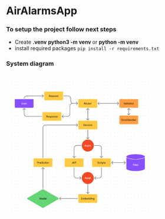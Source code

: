 # AirAlarmsApp

### To setup the project follow next steps</h2>

- Create **.venv** **python3 -m venv <path>** or **python -m venv <path>**
- install required packages `pip install -r requirements.txt`
### System diagram 
<img src="./diagram.jpeg" width="400"/>
